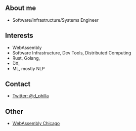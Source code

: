 ## About me

- Software/Infrastructure/Systems Engineer

## Interests

- WebAssembly
- Software Infrastructure, Dev Tools, Distributed Computing
- Rust, Golang, 
- DX,
- ML, mostly NLP

## Contact

- [Twitter: @d_philla](http://twitter.com/d_philla)

## Other

- [WebAssembly Chicago](https://wasmchicago.org)


<!--
**dphilla/dphilla** is a ✨ _special_ ✨ repository because its `README.md` (this file) appears on your GitHub profile.

Here are some ideas to get you started:

- 🔭 I’m currently working on ...
- 🌱 I’m currently learning ...
- 👯 I’m looking to collaborate on ...
- 🤔 I’m looking for help with ...
- 💬 Ask me about ...
- 📫 How to reach me: ...
- 😄 Pronouns: ...
- ⚡ Fun fact: ...
-->

